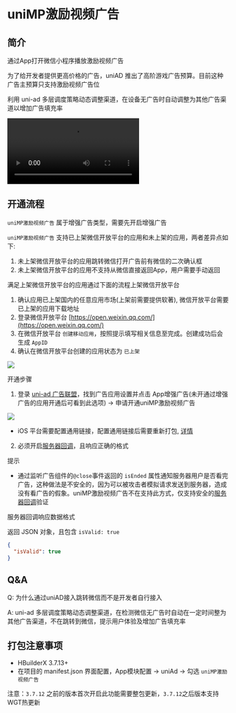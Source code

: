 # uniMP激励视频广告

## 简介

通过App打开微信小程序播放激励视频广告

为了给开发者提供更高价格的广告，uniAD 推出了高阶游戏广告预算。目前这种广告主预算只支持激励视频广告位

利用 uni-ad 多层调度策略动态调整渠道，在设备无广告时自动调整为其他广告渠道以增加广告填充率

<video controls src="https://web-assets.dcloud.net.cn/unidoc/zh/uni-ad/uni-ad-unimp.mp4" style="max-width: 100%; max-height: 70vh;"></video>

## 开通流程

`uniMP激励视频广告` 属于增强广告类型，需要先开启增强广告

`uniMP激励视频广告` 支持已上架微信开放平台的应用和未上架的应用，两者差异点如下:

1. 未上架微信开放平台的应用跳转微信打开广告前有微信的二次确认框
2. 未上架微信开放平台的应用不支持从微信直接返回App，用户需要手动返回

满足上架微信开放平台的应用通过下面的流程上架微信开放平台

1. 确认应用已上架国内的任意应用市场(上架前需要提供软著), 微信开放平台需要已上架的应用下载地址
2. 登录微信开放平台 [https://open.weixin.qq.com/](https://open.weixin.qq.com/)
3. 在微信开放平台 `创建移动应用`，按照提示填写相关信息至完成。创建成功后会生成 `AppID`
4. 确认在微信开放平台创建的应用状态为 `已上架`

![](https://web-assets.dcloud.net.cn/unidoc/zh/uni-ad/uni-ad-unimp-open-weixin-status.png)


开通步骤

1. 登录 [uni-ad 广告联盟](https://uniad.dcloud.net.cn)，找到广告应用设置并点击 App增强广告(未开通过增强广告的应用开通后可看到此选项) -> 申请开通uniMP激励视频广告

![](https://web-assets.dcloud.net.cn/unidoc/zh/uni-ad/uni-ad-unimp-web-console-on.png)

- iOS 平台需要配置通用链接，配置通用链接后需要重新打包, [详情](https://uniapp.dcloud.net.cn/api/plugins/universal-links.html)

2. 必须开启[服务器回调](https://uniapp.dcloud.net.cn/component/ad-rewarded-video.html#callback)，且响应正确的格式


提示
- 通过监听广告组件的`@close`事件返回的 `isEnded` 属性通知服务器用户是否看完广告，这种做法是不安全的，因为可以被攻击者模拟请求发送到服务器，造成没有看广告的假象。uniMP激励视频广告不在支持此方式，仅支持安全的[服务器回调](https://uniapp.dcloud.net.cn/component/ad-rewarded-video.html#callback)验证


服务器回调响应数据格式

返回 JSON 对象，且包含 `isValid: true`

```json
{
  "isValid": true
}
```

## Q&A

Q: 为什么通过uniAD接入跳转微信而不是开发者自行接入

A: uni-ad 多层调度策略动态调整渠道，在检测微信无广告时自动在一定时间整为其他广告渠道，不在跳转到微信，提示用户体验及增加广告填充率


## 打包注意事项

- HBuilderX 3.7.13+
- 在项目的 manifest.json 界面配置，App模块配置 -> uniAd -> 勾选 `uniMP激励视频广告`

注意：`3.7.12` 之前的版本首次开启此功能需要整包更新，`3.7.12`之后版本支持WGT热更新
